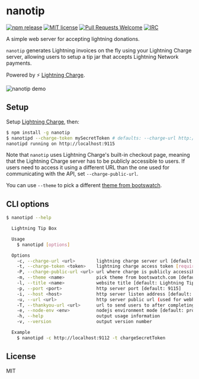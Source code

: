 # nanotip

[![npm release](https://img.shields.io/npm/v/nanotip.svg)](https://www.npmjs.com/package/nanotip)
[![MIT license](https://img.shields.io/github/license/elementsproject/nanotip.svg)](https://github.com/elementsproject/nanotip/blob/master/LICENSE)
[![Pull Requests Welcome](https://img.shields.io/badge/PRs-welcome-brightgreen.svg)](http://makeapullrequest.com)
[![IRC](https://img.shields.io/badge/chat-on%20freenode-brightgreen.svg)](https://webchat.freenode.net/?channels=lightning-charge)

A simple web server for accepting lightning donations.

`nanotip` generates Lightning invoices on the fly using your Lightning Charge server,
allowing users to setup a tip jar that accepts Lightning Network payments.

Powered by :zap: [Lightning Charge](https://github.com/ElementsProject/lightning-charge).

![nanotip demo](https://i.imgur.com/WLoiRT2.gif)

## Setup

Setup [Lightning Charge](https://github.com/ElementsProject/lightning-charge), then:

```bash
$ npm install -g nanotip
$ nanotipd --charge-token mySecretToken # defaults: --charge-url http://localhost:9112 --port 9115
nanotipd running on http://localhost:9115
```

Note that `nanotip` uses Lightning Charge's built-in checkout page, meaning that the Lightning Charge
server has to be publicly accessible to users. If users need to access it using a different URL
than the one used for communicating with the API, set `--charge-public-url`.

You can use `--theme` to pick a different [theme from bootswatch](https://bootswatch.com).

## CLI options

```bash
$ nanotipd --help

  Lightning Tip Box

  Usage
    $ nanotipd [options]

  Options
    -c, --charge-url <url>        lightning charge server url [default: http://localhost:9112]
    -t, --charge-token <token>    lightning charge access token [required]
    -P, --charge-public-url <url> url where charge is publicly accessible [default: {charge-url}]
    -m, --theme <name>            pick theme from bootswatch.com [default: yeti]
    -l, --title <name>            website title [default: Lightning Tip Box]
    -p, --port <port>             http server port [default: 9115]
    -i, --host <host>             http server listen address [default: 127.0.0.1]
    -u, --url <url>               http server public url (used for webhooks) [default: http://{host}:{port}]
    -T, --thankyou-url <url>      url to send users to after completing the payment [default: {url}/thankyou]
    -e, --node-env <env>          nodejs environment mode [default: production]
    -h, --help                    output usage information
    -v, --version                 output version number

  Example
    $ nanotipd -c http://localhost:9112 -t chargeSecretToken
```

## License

MIT
